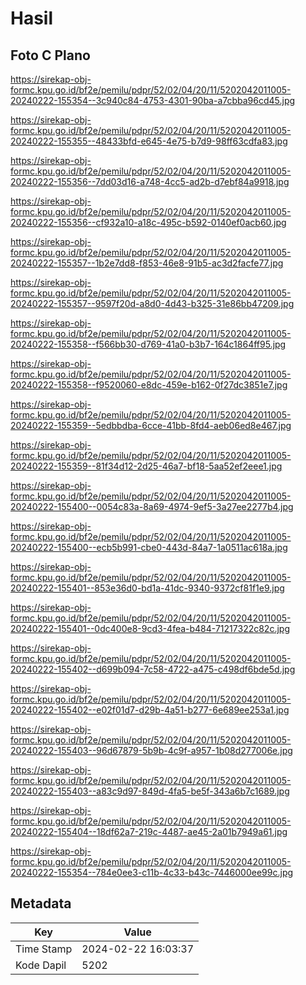 # Hasil

## Foto C Plano

https://sirekap-obj-formc.kpu.go.id/bf2e/pemilu/pdpr/52/02/04/20/11/5202042011005-20240222-155354--3c940c84-4753-4301-90ba-a7cbba96cd45.jpg

https://sirekap-obj-formc.kpu.go.id/bf2e/pemilu/pdpr/52/02/04/20/11/5202042011005-20240222-155355--48433bfd-e645-4e75-b7d9-98ff63cdfa83.jpg

https://sirekap-obj-formc.kpu.go.id/bf2e/pemilu/pdpr/52/02/04/20/11/5202042011005-20240222-155356--7dd03d16-a748-4cc5-ad2b-d7ebf84a9918.jpg

https://sirekap-obj-formc.kpu.go.id/bf2e/pemilu/pdpr/52/02/04/20/11/5202042011005-20240222-155356--cf932a10-a18c-495c-b592-0140ef0acb60.jpg

https://sirekap-obj-formc.kpu.go.id/bf2e/pemilu/pdpr/52/02/04/20/11/5202042011005-20240222-155357--1b2e7dd8-f853-46e8-91b5-ac3d2facfe77.jpg

https://sirekap-obj-formc.kpu.go.id/bf2e/pemilu/pdpr/52/02/04/20/11/5202042011005-20240222-155357--9597f20d-a8d0-4d43-b325-31e86bb47209.jpg

https://sirekap-obj-formc.kpu.go.id/bf2e/pemilu/pdpr/52/02/04/20/11/5202042011005-20240222-155358--f566bb30-d769-41a0-b3b7-164c1864ff95.jpg

https://sirekap-obj-formc.kpu.go.id/bf2e/pemilu/pdpr/52/02/04/20/11/5202042011005-20240222-155358--f9520060-e8dc-459e-b162-0f27dc3851e7.jpg

https://sirekap-obj-formc.kpu.go.id/bf2e/pemilu/pdpr/52/02/04/20/11/5202042011005-20240222-155359--5edbbdba-6cce-41bb-8fd4-aeb06ed8e467.jpg

https://sirekap-obj-formc.kpu.go.id/bf2e/pemilu/pdpr/52/02/04/20/11/5202042011005-20240222-155359--81f34d12-2d25-46a7-bf18-5aa52ef2eee1.jpg

https://sirekap-obj-formc.kpu.go.id/bf2e/pemilu/pdpr/52/02/04/20/11/5202042011005-20240222-155400--0054c83a-8a69-4974-9ef5-3a27ee2277b4.jpg

https://sirekap-obj-formc.kpu.go.id/bf2e/pemilu/pdpr/52/02/04/20/11/5202042011005-20240222-155400--ecb5b991-cbe0-443d-84a7-1a0511ac618a.jpg

https://sirekap-obj-formc.kpu.go.id/bf2e/pemilu/pdpr/52/02/04/20/11/5202042011005-20240222-155401--853e36d0-bd1a-41dc-9340-9372cf81f1e9.jpg

https://sirekap-obj-formc.kpu.go.id/bf2e/pemilu/pdpr/52/02/04/20/11/5202042011005-20240222-155401--0dc400e8-9cd3-4fea-b484-71217322c82c.jpg

https://sirekap-obj-formc.kpu.go.id/bf2e/pemilu/pdpr/52/02/04/20/11/5202042011005-20240222-155402--d699b094-7c58-4722-a475-c498df6bde5d.jpg

https://sirekap-obj-formc.kpu.go.id/bf2e/pemilu/pdpr/52/02/04/20/11/5202042011005-20240222-155402--e02f01d7-d29b-4a51-b277-6e689ee253a1.jpg

https://sirekap-obj-formc.kpu.go.id/bf2e/pemilu/pdpr/52/02/04/20/11/5202042011005-20240222-155403--96d67879-5b9b-4c9f-a957-1b08d277006e.jpg

https://sirekap-obj-formc.kpu.go.id/bf2e/pemilu/pdpr/52/02/04/20/11/5202042011005-20240222-155403--a83c9d97-849d-4fa5-be5f-343a6b7c1689.jpg

https://sirekap-obj-formc.kpu.go.id/bf2e/pemilu/pdpr/52/02/04/20/11/5202042011005-20240222-155404--18df62a7-219c-4487-ae45-2a01b7949a61.jpg

https://sirekap-obj-formc.kpu.go.id/bf2e/pemilu/pdpr/52/02/04/20/11/5202042011005-20240222-155354--784e0ee3-c11b-4c33-b43c-7446000ee99c.jpg


## Metadata

| Key        | Value               |
| ---------- | ------------------- |
| Time Stamp | 2024-02-22 16:03:37 |
| Kode Dapil | 5202                |



